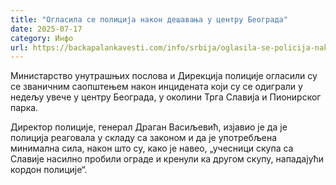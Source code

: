 ```yaml
---
title: "Огласила се полиција након дешавања у центру Београда"
date: 2025-07-17
category: Инфо
url: https://backapalankavesti.com/info/srbija/oglasila-se-policija-nakon-desavanja-u-centru-beograda/
---
```


Министарство унутрашњих послова и Дирекција полиције огласили су се званичним саопштењем након инцидената који су се одиграли у недељу увече у центру Београда, у околини Трга Славија и Пионирског парка.

Директор полиције, генерал Драган Васиљевић, изјавио је да је полиција реаговала у складу са законом и да је употребљена минимална сила, након што су, како је навео, „учесници скупа са Славије насилно пробили ограде и кренули ка другом скупу, нападајући кордон полиције“.
